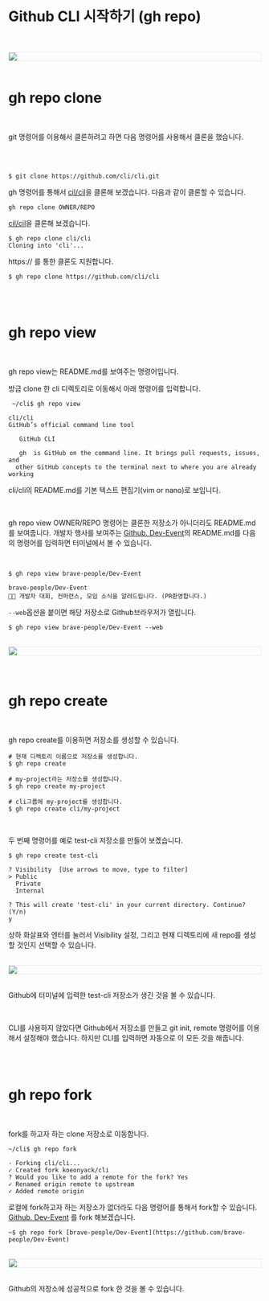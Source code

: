 # Github CLI 시작하기 (gh repo)

<br />
<br />
<img src="https://github.com/KoEonYack/Tistory-Coveant/blob/master/Article/Github/Github_CLI_2/img/cover.png?raw=true" align="center" style="display: block; margin: 0px auto; display: block; height: auto; border:1px solid #eaeaea; padding: 0px;" width="" >
<br />

# gh repo clone

<br />


git 명령어를 이용해서 클론하려고 하면 다음 명령어를 사용해서 클론을 했습니다. 

<br />
<br />


```text
$ git clone https://github.com/cli/cli.git
```

gh 명령어를 통해서 [cil/cil]([https://github.com/cli/cli](https://github.com/cli/cli))을 클론해 보겠습니다. 다음과 같이 클론할 수 있습니다. 

```text
gh repo clone OWNER/REPO
```

[cil/cil]([https://github.com/cli/cli](https://github.com/cli/cli))을 클론해 보겠습니다.

```text
$ gh repo clone cli/cli
Cloning into 'cli'...
```

https:// 를 통한 클론도 지원합니다. 

```text
$ gh repo clone https://github.com/cli/cli
```

<br />
<br />


# gh repo view

<br />


gh repo view는 README.md를 보여주는 명령어입니다. 

방금 clone 한 cli 디렉토리로 이동해서 아래 명령어를 입력합니다. 

```text
 ~/cli$ gh repo view

cli/cli
GitHub’s official command line tool

   GitHub CLI

   gh  is GitHub on the command line. It brings pull requests, issues, and
  other GitHub concepts to the terminal next to where you are already working
```

cli/cli의 README.md를 기본 텍스트 편집기(vim or nano)로 보입니다. 

<br />


gh repo view OWNER/REPO 명령어는 클론한 저장소가 아니더라도 README.md를 보여줍니다. 개발자 행사를 보여주는 [Github. Dev-Event]([https://github.com/brave-people/Dev-Event](https://github.com/brave-people/Dev-Event))의 README.md를 다음의 명령어를 입력하면 터미널에서 볼 수 있습니다. 

<br />

```text
$ gh repo view brave-people/Dev-Event

brave-people/Dev-Event
🎉🎈 개발자 대회, 컨퍼런스, 모임 소식을 알려드립니다. (PR환영합니다.)
```

`--web`옵션을 붙이면 해당 저장소로 Github브라우저가 열립니다. 

```text
$ gh repo view brave-people/Dev-Event --web
```

<br />
<img src="https://github.com/KoEonYack/Tistory-Coveant/blob/master/Article/Github/Github_CLI_2/img/github.png?raw=true" align="center" style="display: block; margin: 0px auto; display: block; height: auto; border:1px solid #eaeaea; padding: 0px;" width="" >
<br />
<br />

# gh repo create

<br />


gh repo create를 이용하면 저장소를 생성할 수 있습니다. 

```text
# 현재 디렉토리 이름으로 저장소를 생성합니다. 
$ gh repo create

# my-project라는 저장소를 생성합니다. 
$ gh repo create my-project

# cli그룹에 my-project를 생성합니다. 
$ gh repo create cli/my-project
```

<br />


두 번째 명령어를 예로 test-cli 저장소를 만들어 보곘습니다. 

```text
$ gh repo create test-cli

? Visibility  [Use arrows to move, type to filter]
> Public
  Private
  Internal

? This will create 'test-cli' in your current directory. Continue?  (Y/n)
y
```

상하 화살표와 엔터를 눌러서 Visibility 설정, 그리고 현재 디렉토리에 새 repo를 생성할 것인지 선택할 수 있습니다.

<br />
<img src="https://github.com/KoEonYack/Tistory-Coveant/blob/master/Article/Github/Github_CLI_2/img/repo.png?raw=true" align="center" style="display: block; margin: 0px auto; display: block; height: auto; border:1px solid #eaeaea; padding: 0px;" width="" >
<br />


Github에 터미널에 입력한 test-cli 저장소가 생긴 것을 볼 수 있습니다. 

<br />


CLI를 사용하지 않았다면 Github에서 저장소를 만들고 git init, remote 명령어를 이용해서 설정해야 했습니다. 하지만 CLI를 입력하면 자동으로 이 모든 것을 해줍니다.


<br />
<br />

# gh repo fork

<br />


fork를 하고자 하는 clone 저장소로 이동합니다. 

```text
~/cli$ gh repo fork 

- Forking cli/cli...
✓ Created fork koeonyack/cli
? Would you like to add a remote for the fork? Yes
✓ Renamed origin remote to upstream
✓ Added remote origin
```

로컬에 fork하고자 하는 저장소가 없더라도 다음 명령어를 통해서 fork할 수 있습니다. [Github. Dev-Event]([https://github.com/brave-people/Dev-Event](https://github.com/brave-people/Dev-Event)) 를 fork 해보겠습니다. 

```text
~$ gh repo fork [brave-people/Dev-Event](https://github.com/brave-people/Dev-Event)
```

<br />
<img src="https://github.com/KoEonYack/Tistory-Coveant/blob/master/Article/Github/Github_CLI_2/img/repo3.png?raw=true" align="center" style="display: block; margin: 0px auto; display: block; height: auto; border:1px solid #eaeaea; padding: 0px;" width="" >
<br />


Github의 저장소에 성공적으로 fork 한 것을 볼 수 있습니다. 

<br />
<br />
